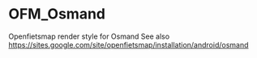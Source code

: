# OFM_Osmand
Openfietsmap render style for Osmand
See also https://sites.google.com/site/openfietsmap/installation/android/osmand
